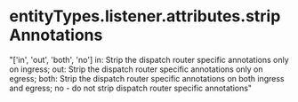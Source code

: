 # entityTypes.listener.attributes.stripAnnotations

"['in', 'out', 'both', 'no'] in: Strip the dispatch router specific annotations only on ingress; out: Strip the dispatch router specific annotations only on egress; both: Strip the dispatch router specific annotations on both ingress and egress; no - do not strip dispatch router specific annotations"

